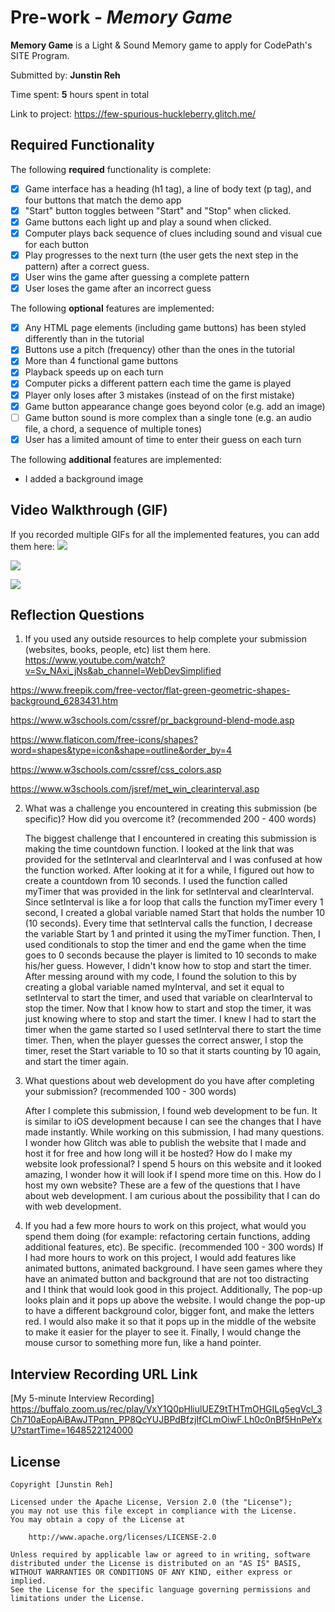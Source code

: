 # Pre-work - *Memory Game*

**Memory Game** is a Light & Sound Memory game to apply for CodePath's SITE Program. 

Submitted by: **Junstin Reh**

Time spent: **5** hours spent in total

Link to project: https://few-spurious-huckleberry.glitch.me/

## Required Functionality

The following **required** functionality is complete:

* [x] Game interface has a heading (h1 tag), a line of body text (p tag), and four buttons that match the demo app
* [x] "Start" button toggles between "Start" and "Stop" when clicked. 
* [x] Game buttons each light up and play a sound when clicked. 
* [x] Computer plays back sequence of clues including sound and visual cue for each button
* [x] Play progresses to the next turn (the user gets the next step in the pattern) after a correct guess. 
* [x] User wins the game after guessing a complete pattern
* [x] User loses the game after an incorrect guess

The following **optional** features are implemented:

* [x] Any HTML page elements (including game buttons) has been styled differently than in the tutorial
* [x] Buttons use a pitch (frequency) other than the ones in the tutorial
* [x] More than 4 functional game buttons
* [x] Playback speeds up on each turn
* [x] Computer picks a different pattern each time the game is played
* [x] Player only loses after 3 mistakes (instead of on the first mistake)
* [x] Game button appearance change goes beyond color (e.g. add an image)
* [ ] Game button sound is more complex than a single tone (e.g. an audio file, a chord, a sequence of multiple tones)
* [x] User has a limited amount of time to enter their guess on each turn

The following **additional** features are implemented:

- I added a background image

## Video Walkthrough (GIF)

If you recorded multiple GIFs for all the implemented features, you can add them here:
![](https://i.imgur.com/GIOqayf.gif)

![](https://i.imgur.com/Rzp587z.gif)

![](https://i.imgur.com/gDD5QBl.gif)

## Reflection Questions
1. If you used any outside resources to help complete your submission (websites, books, people, etc) list them here. 
https://www.youtube.com/watch?v=Sv_NAxi_jNs&ab_channel=WebDevSimplified

https://www.freepik.com/free-vector/flat-green-geometric-shapes-background_6283431.htm

https://www.w3schools.com/cssref/pr_background-blend-mode.asp

https://www.flaticon.com/free-icons/shapes?word=shapes&type=icon&shape=outline&order_by=4

https://www.w3schools.com/cssref/css_colors.asp

https://www.w3schools.com/jsref/met_win_clearinterval.asp

2. What was a challenge you encountered in creating this submission (be specific)? How did you overcome it? (recommended 200 - 400 words) 

    The biggest challenge that I encountered in creating this submission is making the time countdown function. I looked at the link that was provided for the setInterval and clearInterval and I was confused at how the function worked. After looking at it for a while, I figured out how to create a countdown from 10 seconds. I used the function called myTimer that was provided in the link for setInterval and clearInterval. Since setInterval is like a for loop that calls the function myTimer every 1 second, I created a global variable named Start that holds the number 10 (10 seconds). Every time that setInterval calls the function, I decrease the variable Start by 1 and printed it using the myTimer function. Then, I used conditionals to stop the timer and end the game when the time goes to 0 seconds because the player is limited to 10 seconds to make his/her guess. However, I didn't know how to stop and start the timer. After messing around with my code, I found the solution to this by creating a global variable named myInterval, and set it equal to setInterval to start the timer, and used that variable on clearInterval to stop the timer. Now that I know how to start and stop the timer, it was just knowing where to stop and start the timer. I knew I had to start the timer when the game started so I used setInterval there to start the time timer. Then, when the player guesses the correct answer, I stop the timer, reset the Start variable to 10 so that it starts counting by 10 again, and start the timer again.

3. What questions about web development do you have after completing your submission? (recommended 100 - 300 words) 

    After I complete this submission, I found web development to be fun. It is similar to iOS development because I can see the changes that I have made instantly. While working on this submission, I had many questions. I wonder how Glitch was able to publish the website that I made and host it for free and how long will it be hosted? How do I make my website look professional? I spend 5 hours on this website and it looked amazing, I wonder how it will look if I spend more time on this. How do I host my own website? These are a few of the questions that I have about web development. I am curious about the possibility that I can do with web development.

4. If you had a few more hours to work on this project, what would you spend them doing (for example: refactoring certain functions, adding additional features, etc). Be specific. (recommended 100 - 300 words) 
    If I had more hours to work on this project, I would add features like animated buttons, animated background. I have seen games where they have an animated button and background that are not too distracting and I think that would look good in this project. Additionally, The pop-up looks plain and it pops up above the website. I would change the pop-up to have a different background color, bigger font, and make the letters red. I would also make it so that it pops up in the middle of the website to make it easier for the player to see it. Finally, I would change the mouse cursor to something more fun, like a hand pointer.



## Interview Recording URL Link

[My 5-minute Interview Recording]
https://buffalo.zoom.us/rec/play/VxY1Q0pHliulUEZ9tTHTmOHGILg5egVcl_3Ch710aEopAiBAwJTPqnn_PP8QcYUJBPdBfzjIfCLmOiwF.Lh0c0nBf5HnPeYxU?startTime=1648522124000


## License

    Copyright [Junstin Reh]

    Licensed under the Apache License, Version 2.0 (the "License");
    you may not use this file except in compliance with the License.
    You may obtain a copy of the License at

        http://www.apache.org/licenses/LICENSE-2.0

    Unless required by applicable law or agreed to in writing, software
    distributed under the License is distributed on an "AS IS" BASIS,
    WITHOUT WARRANTIES OR CONDITIONS OF ANY KIND, either express or implied.
    See the License for the specific language governing permissions and
    limitations under the License.
